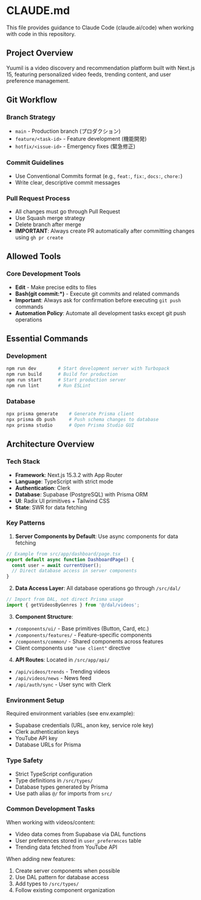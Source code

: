 # CLAUDE.md

This file provides guidance to Claude Code (claude.ai/code) when working with code in this repository.

## Project Overview

Yuumil is a video discovery and recommendation platform built with Next.js 15, featuring personalized video feeds, trending content, and user preference management.

## Git Workflow

### Branch Strategy
- `main` - Production branch (プロダクション)
- `feature/<task-id>` - Feature development (機能開発)
- `hotfix/<issue-id>` - Emergency fixes (緊急修正)

### Commit Guidelines
- Use Conventional Commits format (e.g., `feat:`, `fix:`, `docs:`, `chore:`)
- Write clear, descriptive commit messages

### Pull Request Process
- All changes must go through Pull Request
- Use Squash merge strategy
- Delete branch after merge
- **IMPORTANT**: Always create PR automatically after committing changes using `gh pr create`

## Allowed Tools

### Core Development Tools
- **Edit** - Make precise edits to files
- **Bash(git commit:*)** - Execute git commits and related commands
- **Important**: Always ask for confirmation before executing `git push` commands
- **Automation Policy**: Automate all development tasks except git push operations

## Essential Commands

### Development
```bash
npm run dev        # Start development server with Turbopack
npm run build      # Build for production
npm run start      # Start production server
npm run lint       # Run ESLint
```

### Database
```bash
npx prisma generate    # Generate Prisma client
npx prisma db push     # Push schema changes to database
npx prisma studio      # Open Prisma Studio GUI
```

## Architecture Overview

### Tech Stack
- **Framework**: Next.js 15.3.2 with App Router
- **Language**: TypeScript with strict mode
- **Authentication**: Clerk
- **Database**: Supabase (PostgreSQL) with Prisma ORM
- **UI**: Radix UI primitives + Tailwind CSS
- **State**: SWR for data fetching

### Key Patterns

1. **Server Components by Default**: Use async components for data fetching
```typescript
// Example from src/app/dashboard/page.tsx
export default async function DashboardPage() {
  const user = await currentUser();
  // Direct database access in server components
}
```

2. **Data Access Layer**: All database operations go through `/src/dal/`
```typescript
// Import from DAL, not direct Prisma usage
import { getVideosByGenres } from '@/dal/videos';
```

3. **Component Structure**:
- `/components/ui/` - Base primitives (Button, Card, etc.)
- `/components/features/` - Feature-specific components
- `/components/common/` - Shared components across features
- Client components use `"use client"` directive

4. **API Routes**: Located in `/src/app/api/`
- `/api/videos/trends` - Trending videos
- `/api/videos/news` - News feed
- `/api/auth/sync` - User sync with Clerk

### Environment Setup

Required environment variables (see env.example):
- Supabase credentials (URL, anon key, service role key)
- Clerk authentication keys
- YouTube API key
- Database URLs for Prisma

### Type Safety

- Strict TypeScript configuration
- Type definitions in `/src/types/`
- Database types generated by Prisma
- Use path alias `@/` for imports from `src/`

### Common Development Tasks

When working with videos/content:
- Video data comes from Supabase via DAL functions
- User preferences stored in `user_preferences` table
- Trending data fetched from YouTube API

When adding new features:
1. Create server components when possible
2. Use DAL pattern for database access
3. Add types to `/src/types/`
4. Follow existing component organization